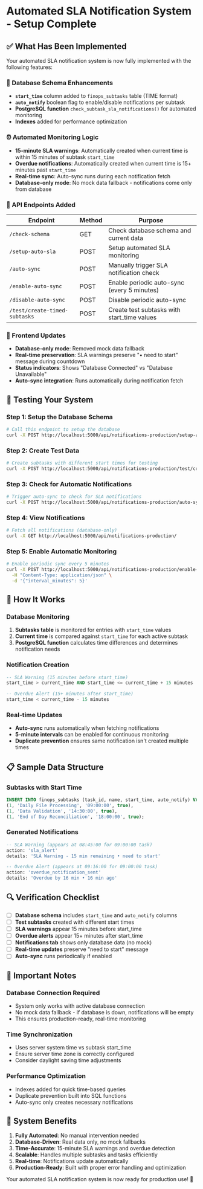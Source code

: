 # Automated SLA Notification System - Setup Complete

## ✅ What Has Been Implemented

Your automated SLA notification system is now fully implemented with the following features:

### 🔧 Database Schema Enhancements

- **`start_time`** column added to `finops_subtasks` table (TIME format)
- **`auto_notify`** boolean flag to enable/disable notifications per subtask
- **PostgreSQL function** `check_subtask_sla_notifications()` for automated monitoring
- **Indexes** added for performance optimization

### ⏰ Automated Monitoring Logic

- **15-minute SLA warnings**: Automatically created when current time is within 15 minutes of subtask `start_time`
- **Overdue notifications**: Automatically created when current time is 15+ minutes past `start_time`
- **Real-time sync**: Auto-sync runs during each notification fetch
- **Database-only mode**: No mock data fallback - notifications come only from database

### 🚀 API Endpoints Added

| Endpoint                      | Method | Purpose                                     |
| ----------------------------- | ------ | ------------------------------------------- |
| `/check-schema`               | GET    | Check database schema and current data      |
| `/setup-auto-sla`             | POST   | Setup automated SLA monitoring              |
| `/auto-sync`                  | POST   | Manually trigger SLA notification check     |
| `/enable-auto-sync`           | POST   | Enable periodic auto-sync (every 5 minutes) |
| `/disable-auto-sync`          | POST   | Disable periodic auto-sync                  |
| `/test/create-timed-subtasks` | POST   | Create test subtasks with start_time values |

### 📱 Frontend Updates

- **Database-only mode**: Removed mock data fallback
- **Real-time preservation**: SLA warnings preserve "• need to start" message during countdown
- **Status indicators**: Shows "Database Connected" vs "Database Unavailable"
- **Auto-sync integration**: Runs automatically during notification fetch

## 🧪 Testing Your System

### Step 1: Setup the Database Schema

```bash
# Call this endpoint to setup the database
curl -X POST http://localhost:5000/api/notifications-production/setup-auto-sla
```

### Step 2: Create Test Data

```bash
# Create subtasks with different start times for testing
curl -X POST http://localhost:5000/api/notifications-production/test/create-timed-subtasks
```

### Step 3: Check for Automatic Notifications

```bash
# Trigger auto-sync to check for SLA notifications
curl -X POST http://localhost:5000/api/notifications-production/auto-sync
```

### Step 4: View Notifications

```bash
# Fetch all notifications (database-only)
curl -X GET http://localhost:5000/api/notifications-production/
```

### Step 5: Enable Automatic Monitoring

```bash
# Enable periodic sync every 5 minutes
curl -X POST http://localhost:5000/api/notifications-production/enable-auto-sync \
  -H "Content-Type: application/json" \
  -d '{"interval_minutes": 5}'
```

## 🎯 How It Works

### Database Monitoring

1. **Subtasks table** is monitored for entries with `start_time` values
2. **Current time** is compared against `start_time` for each active subtask
3. **PostgreSQL function** calculates time differences and determines notification needs

### Notification Creation

```sql
-- SLA Warning (15 minutes before start_time)
start_time > current_time AND start_time <= current_time + 15 minutes

-- Overdue Alert (15+ minutes after start_time)
start_time < current_time - 15 minutes
```

### Real-time Updates

- **Auto-sync** runs automatically when fetching notifications
- **5-minute intervals** can be enabled for continuous monitoring
- **Duplicate prevention** ensures same notification isn't created multiple times

## 📋 Sample Data Structure

### Subtasks with Start Time

```sql
INSERT INTO finops_subtasks (task_id, name, start_time, auto_notify) VALUES
(1, 'Daily File Processing', '09:00:00', true),
(1, 'Data Validation', '14:30:00', true),
(1, 'End of Day Reconciliation', '18:00:00', true);
```

### Generated Notifications

```sql
-- SLA Warning (appears at 08:45:00 for 09:00:00 task)
action: 'sla_alert'
details: 'SLA Warning - 15 min remaining • need to start'

-- Overdue Alert (appears at 09:16:00 for 09:00:00 task)
action: 'overdue_notification_sent'
details: 'Overdue by 16 min • 16 min ago'
```

## 🔍 Verification Checklist

- [ ] **Database schema** includes `start_time` and `auto_notify` columns
- [ ] **Test subtasks** created with different start times
- [ ] **SLA warnings** appear 15 minutes before start_time
- [ ] **Overdue alerts** appear 15+ minutes after start_time
- [ ] **Notifications tab** shows only database data (no mock)
- [ ] **Real-time updates** preserve "need to start" message
- [ ] **Auto-sync** runs periodically if enabled

## 🚨 Important Notes

### Database Connection Required

- System only works with active database connection
- No mock data fallback - if database is down, notifications will be empty
- This ensures production-ready, real-time monitoring

### Time Synchronization

- Uses server system time vs subtask start_time
- Ensure server time zone is correctly configured
- Consider daylight saving time adjustments

### Performance Optimization

- Indexes added for quick time-based queries
- Duplicate prevention built into SQL functions
- Auto-sync only creates necessary notifications

## 🎉 System Benefits

1. **Fully Automated**: No manual intervention needed
2. **Database-Driven**: Real data only, no mock fallbacks
3. **Time-Accurate**: 15-minute SLA warnings and overdue detection
4. **Scalable**: Handles multiple subtasks and tasks efficiently
5. **Real-time**: Notifications update automatically
6. **Production-Ready**: Built with proper error handling and optimization

Your automated SLA notification system is now ready for production use! 🚀
